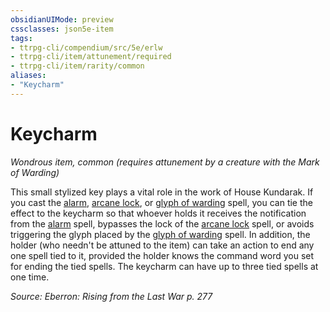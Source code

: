 ```yaml
---
obsidianUIMode: preview
cssclasses: json5e-item
tags:
- ttrpg-cli/compendium/src/5e/erlw
- ttrpg-cli/item/attunement/required
- ttrpg-cli/item/rarity/common
aliases: 
- "Keycharm"
---
```

# Keycharm
*Wondrous item, common (requires attunement by a creature with the Mark of Warding)*  



This small stylized key plays a vital role in the work of House Kundarak. If you cast the [alarm](Інструменти%20ДМ/CLI/spells/alarm-xphb.md), [arcane lock](Інструменти%20ДМ/CLI/spells/arcane-lock-xphb.md), or [glyph of warding](Інструменти%20ДМ/CLI/spells/glyph-of-warding-xphb.md) spell, you can tie the effect to the keycharm so that whoever holds it receives the notification from the [alarm](Інструменти%20ДМ/CLI/spells/alarm-xphb.md) spell, bypasses the lock of the [arcane lock](Інструменти%20ДМ/CLI/spells/arcane-lock-xphb.md) spell, or avoids triggering the glyph placed by the [glyph of warding](Інструменти%20ДМ/CLI/spells/glyph-of-warding-xphb.md) spell. In addition, the holder (who needn't be attuned to the item) can take an action to end any one spell tied to it, provided the holder knows the command word you set for ending the tied spells. The keycharm can have up to three tied spells at one time.

*Source: Eberron: Rising from the Last War p. 277*